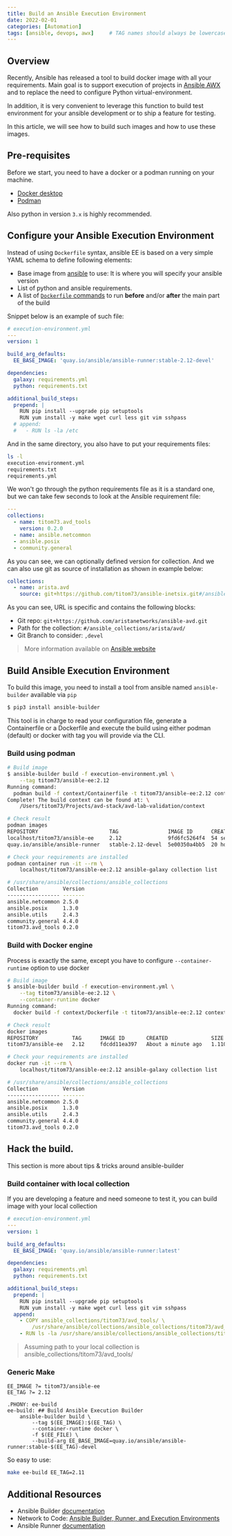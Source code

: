 ```yaml
---
title: Build an Ansible Execution Environment
date: 2022-02-01
categories: [Automation]
tags: [ansible, devops, awx]     # TAG names should always be lowercase
---
```


## Overview

Recently, Ansible has released a tool to build docker image with all your requirements. Main goal is to support execution of projects in [Ansible AWX](https://docs.ansible.com/automation-controller/latest/html/userguide/execution_environments.html) and to replace the need to configure Python virtual-environment.

In addition, it is very convenient to leverage this function to build test environment for your ansible development or to ship a feature for testing.

In this article, we will see how to build such images and how to use these images.

## Pre-requisites

Before we start, you need to have a docker or a podman running on your machine.

- [Docker desktop](https://docs.docker.com/get-docker/)
- [Podman](https://podman.io/getting-started/installation)

Also python in version `3.x` is highly recommended.

## Configure your Ansible Execution Environment

Instead of using `Dockerfile` syntax, ansible EE is based on a very simple YAML schema to define following elements:

- Base image from [ansible](https://quay.io/repository/ansible/ansible-runner?tag=latest&tab=tags) to use: It is where you will specify your ansible version
- List of python and ansible requirements.
- A list of [`Dockerfile` commands](https://docs.docker.com/engine/reference/builder/) to run __before__ and/or __after__ the main part of the build

Snippet below is an example of such file:

```yaml
# execution-environment.yml
---
version: 1

build_arg_defaults:
  EE_BASE_IMAGE: 'quay.io/ansible/ansible-runner:stable-2.12-devel'

dependencies:
  galaxy: requirements.yml
  python: requirements.txt

additional_build_steps:
  prepend: |
    RUN pip install --upgrade pip setuptools
    RUN yum install -y make wget curl less git vim sshpass
  # append:
  #   - RUN ls -la /etc
```

And in the same directory, you also have to put your requirements files:

```bash
ls -l
execution-environment.yml
requirements.txt
requirements.yml
```

We won't go through the python requirements file as it is a standard one, but we can take few seconds to look at the Ansible requirement file:

```yaml
---
collections:
  - name: titom73.avd_tools
    version: 0.2.0
  - name: ansible.netcommon
  - ansible.posix
  - community.general
```

As you can see, we can optionally defined version for collection. And we can also use git as source of installation as shown in example below:

```yaml
collections:
  - name: arista.avd
    source: git+https://github.com/titom73/ansible-inetsix.git#/ansible_collections/titom73/avd_tools/,devel
```

As you can see, URL is specific and contains the following blocks:

- Git repo: `git+https://github.com/aristanetworks/ansible-avd.git`
- Path for the collection: `#/ansible_collections/arista/avd/`
- Git Branch to consider: `,devel`

> More information available on [Ansible website](https://docs.ansible.com/ansible/latest/user_guide/collections_using.html#installing-a-collection-from-source-files)

## Build Ansible Execution Environment

To build this image, you need to install a tool from ansible named `ansible-builder` available via `pip`

```bash
$ pip3 install ansible-builder
```

This tool is in charge to read your configuration file, generate a Containerfile or a Dockerfile and execute the build using either podman (default) or docker with tag you will provide via the CLI.

### Build using podman

```bash
# Build image
$ ansible-builder build -f execution-environment.yml \
    --tag titom73/ansible-ee:2.12
Running command:
  podman build -f context/Containerfile -t titom73/ansible-ee:2.12 context
Complete! The build context can be found at: \
    /Users/titom73/Projects/avd-stack/avd-lab-validation/context

# Check result
podman images
REPOSITORY                       TAG                IMAGE ID      CREATED             SIZE
localhost/titom73/ansible-ee     2.12               9fd6fc5264f4  54 seconds ago      1.15 GB
quay.io/ansible/ansible-runner   stable-2.12-devel  5e00350a4bb5  20 hours ago        881 MB

# Check your requirements are installed
podman container run -it --rm \
    localhost/titom73/ansible-ee:2.12 ansible-galaxy collection list

# /usr/share/ansible/collections/ansible_collections
Collection        Version
----------------- -------
ansible.netcommon 2.5.0
ansible.posix     1.3.0
ansible.utils     2.4.3
community.general 4.4.0
titom73.avd_tools 0.2.0
```

### Build with Docker engine

Process is exactly the same, except you have to configure `--container-runtime` option to use docker

```bash
# Build image
$ ansible-builder build -f execution-environment.yml \
    --tag titom73/ansible-ee:2.12 \
    --container-runtime docker
Running command:
  docker build -f context/Dockerfile -t titom73/ansible-ee:2.12 context

# Check result
docker images
REPOSITORY           TAG      IMAGE ID       CREATED              SIZE
titom73/ansible-ee   2.12     fdcdd11ea397   About a minute ago   1.11GB

# Check your requirements are installed
docker run -it --rm \
    localhost/titom73/ansible-ee:2.12 ansible-galaxy collection list

# /usr/share/ansible/collections/ansible_collections
Collection        Version
----------------- -------
ansible.netcommon 2.5.0
ansible.posix     1.3.0
ansible.utils     2.4.3
community.general 4.4.0
titom73.avd_tools 0.2.0
```

## Hack the build.

This section is more about tips & tricks around ansible-builder

### Build container with local collection

If you are developing a feature and need someone to test it, you can build image with your local collection

```yaml
# execution-environment.yml
---
version: 1

build_arg_defaults:
  EE_BASE_IMAGE: 'quay.io/ansible/ansible-runner:latest'

dependencies:
  galaxy: requirements.yml
  python: requirements.txt

additional_build_steps:
  prepend: |
    RUN pip install --upgrade pip setuptools
    RUN yum install -y make wget curl less git vim sshpass
  append:
    - COPY ansible_collections/titom73/avd_tools/ \
        /usr/share/ansible/collections/ansible_collections/titom73/avd_tools
    - RUN ls -la /usr/share/ansible/collections/ansible_collections/titom73
```

> Assuming path to your local collection is ansible_collections/titom73/avd_tools/

### Generic Make

```make
EE_IMAGE ?= titom73/ansible-ee
EE_TAG ?= 2.12

.PHONY: ee-build
ee-build: ## Build Ansible Execution Builder
    ansible-builder build \
        --tag $(EE_IMAGE):$(EE_TAG) \
        --container-runtime docker \
        -f $(EE_FILE) \
        --build-arg EE_BASE_IMAGE=quay.io/ansible/ansible-runner:stable-$(EE_TAG)-devel
```

So easy to use:

```bash
make ee-build EE_TAG=2.11
```

## Additional Resources

- Ansible Builder [documentation](https://ansible-builder.readthedocs.io/en/stable/)
- Network to Code: [Ansible Builder, Runner, and Execution Environments](https://blog.networktocode.com/post/ansible-builder-runner-ee/)
- Ansible Runner [documentation](https://ansible-runner.readthedocs.io/en/stable/intro/)
